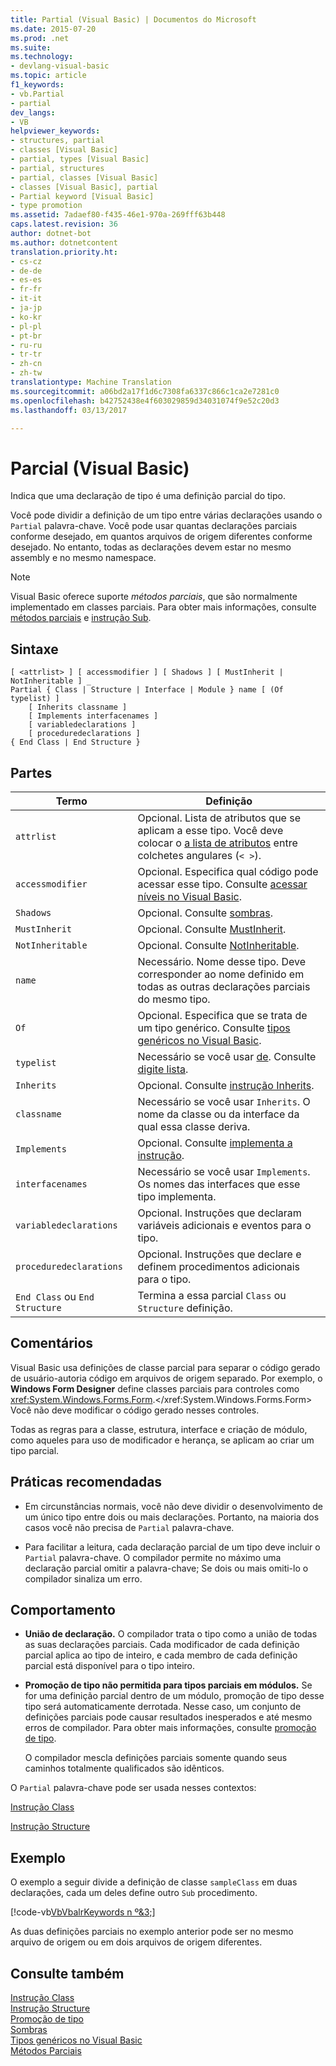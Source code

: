 ```yaml
---
title: Partial (Visual Basic) | Documentos do Microsoft
ms.date: 2015-07-20
ms.prod: .net
ms.suite: 
ms.technology:
- devlang-visual-basic
ms.topic: article
f1_keywords:
- vb.Partial
- partial
dev_langs:
- VB
helpviewer_keywords:
- structures, partial
- classes [Visual Basic]
- partial, types [Visual Basic]
- partial, structures
- partial, classes [Visual Basic]
- classes [Visual Basic], partial
- Partial keyword [Visual Basic]
- type promotion
ms.assetid: 7adaef80-f435-46e1-970a-269fff63b448
caps.latest.revision: 36
author: dotnet-bot
ms.author: dotnetcontent
translation.priority.ht:
- cs-cz
- de-de
- es-es
- fr-fr
- it-it
- ja-jp
- ko-kr
- pl-pl
- pt-br
- ru-ru
- tr-tr
- zh-cn
- zh-tw
translationtype: Machine Translation
ms.sourcegitcommit: a06bd2a17f1d6c7308fa6337c866c1ca2e7281c0
ms.openlocfilehash: b42752438e4f603029859d34031074f9e52c20d3
ms.lasthandoff: 03/13/2017

---
```

# <a name="partial-visual-basic"></a>Parcial (Visual Basic)
Indica que uma declaração de tipo é uma definição parcial do tipo.  
  
 Você pode dividir a definição de um tipo entre várias declarações usando o `Partial` palavra-chave. Você pode usar quantas declarações parciais conforme desejado, em quantos arquivos de origem diferentes conforme desejado. No entanto, todas as declarações devem estar no mesmo assembly e no mesmo namespace.  
  
> [!NOTE]
>  Visual Basic oferece suporte *métodos parciais*, que são normalmente implementado em classes parciais. Para obter mais informações, consulte [métodos parciais](../../../visual-basic/programming-guide/language-features/procedures/partial-methods.md) e [instrução Sub](../../../visual-basic/language-reference/statements/sub-statement.md).  
  
## <a name="syntax"></a>Sintaxe  
  
```  
[ <attrlist> ] [ accessmodifier ] [ Shadows ] [ MustInherit | NotInheritable ] _  
Partial { Class | Structure | Interface | Module } name [ (Of typelist) ]  
    [ Inherits classname ]  
    [ Implements interfacenames ]  
    [ variabledeclarations ]  
    [ proceduredeclarations ]  
{ End Class | End Structure }  
```  
  
## <a name="parts"></a>Partes  
  
|Termo|Definição|  
|---|---|  
|`attrlist`|Opcional. Lista de atributos que se aplicam a esse tipo. Você deve colocar o [a lista de atributos](../../../visual-basic/language-reference/statements/attribute-list.md) entre colchetes angulares (`< >`).|  
|`accessmodifier`|Opcional. Especifica qual código pode acessar esse tipo. Consulte [acessar níveis no Visual Basic](../../../visual-basic/programming-guide/language-features/declared-elements/access-levels.md).|  
|`Shadows`|Opcional. Consulte [sombras](../../../visual-basic/language-reference/modifiers/shadows.md).|  
|`MustInherit`|Opcional. Consulte [MustInherit](../../../visual-basic/language-reference/modifiers/mustinherit.md).|  
|`NotInheritable`|Opcional. Consulte [NotInheritable](../../../visual-basic/language-reference/modifiers/notinheritable.md).|  
|`name`|Necessário. Nome desse tipo. Deve corresponder ao nome definido em todas as outras declarações parciais do mesmo tipo.|  
|`Of`|Opcional. Especifica que se trata de um tipo genérico. Consulte [tipos genéricos no Visual Basic](../../../visual-basic/programming-guide/language-features/data-types/generic-types.md).|  
|`typelist`|Necessário se você usar [de](../../../visual-basic/language-reference/statements/of-clause.md). Consulte [digite lista](../../../visual-basic/language-reference/statements/type-list.md).|  
|`Inherits`|Opcional. Consulte [instrução Inherits](../../../visual-basic/language-reference/statements/inherits-statement.md).|  
|`classname`|Necessário se você usar `Inherits`. O nome da classe ou da interface da qual essa classe deriva.|  
|`Implements`|Opcional. Consulte [implementa a instrução](../../../visual-basic/language-reference/statements/implements-statement.md).|  
|`interfacenames`|Necessário se você usar `Implements`. Os nomes das interfaces que esse tipo implementa.|  
|`variabledeclarations`|Opcional. Instruções que declaram variáveis adicionais e eventos para o tipo.|  
|`proceduredeclarations`|Opcional. Instruções que declare e definem procedimentos adicionais para o tipo.|  
|`End Class` ou `End Structure`|Termina a essa parcial `Class` ou `Structure` definição.|  
  
## <a name="remarks"></a>Comentários  
 Visual Basic usa definições de classe parcial para separar o código gerado de usuário-autoria código em arquivos de origem separado. Por exemplo, o **Windows Form Designer** define classes parciais para controles como <xref:System.Windows.Forms.Form>.</xref:System.Windows.Forms.Form> Você não deve modificar o código gerado nesses controles.  
  
 Todas as regras para a classe, estrutura, interface e criação de módulo, como aqueles para uso de modificador e herança, se aplicam ao criar um tipo parcial.  
  
## <a name="best-practices"></a>Práticas recomendadas  
  
-   Em circunstâncias normais, você não deve dividir o desenvolvimento de um único tipo entre dois ou mais declarações. Portanto, na maioria dos casos você não precisa de `Partial` palavra-chave.  
  
-   Para facilitar a leitura, cada declaração parcial de um tipo deve incluir o `Partial` palavra-chave. O compilador permite no máximo uma declaração parcial omitir a palavra-chave; Se dois ou mais omiti-lo o compilador sinaliza um erro.  
  
## <a name="behavior"></a>Comportamento  
  
-   **União de declaração.** O compilador trata o tipo como a união de todas as suas declarações parciais. Cada modificador de cada definição parcial aplica ao tipo de inteiro, e cada membro de cada definição parcial está disponível para o tipo inteiro.  
  
-   **Promoção de tipo não permitida para tipos parciais em módulos.** Se for uma definição parcial dentro de um módulo, promoção de tipo desse tipo será automaticamente derrotada. Nesse caso, um conjunto de definições parciais pode causar resultados inesperados e até mesmo erros de compilador. Para obter mais informações, consulte [promoção de tipo](../../../visual-basic/programming-guide/language-features/declared-elements/type-promotion.md).  
  
     O compilador mescla definições parciais somente quando seus caminhos totalmente qualificados são idênticos.  
  
 O `Partial` palavra-chave pode ser usada nesses contextos:  
  
 [Instrução Class](../../../visual-basic/language-reference/statements/class-statement.md)  
  
 [Instrução Structure](../../../visual-basic/language-reference/statements/structure-statement.md)  
  
## <a name="example"></a>Exemplo  
 O exemplo a seguir divide a definição de classe `sampleClass` em duas declarações, cada um deles define outro `Sub` procedimento.  
  
 [!code-vb[VbVbalrKeywords n º&3;](../../../visual-basic/language-reference/codesnippet/VisualBasic/partial_1.vb)]  
  
 As duas definições parciais no exemplo anterior pode ser no mesmo arquivo de origem ou em dois arquivos de origem diferentes.  
  
## <a name="see-also"></a>Consulte também  
 [Instrução Class](../../../visual-basic/language-reference/statements/class-statement.md)   
 [Instrução Structure](../../../visual-basic/language-reference/statements/structure-statement.md)   
 [Promoção de tipo](../../../visual-basic/programming-guide/language-features/declared-elements/type-promotion.md)   
 [Sombras](../../../visual-basic/language-reference/modifiers/shadows.md)   
 [Tipos genéricos no Visual Basic](../../../visual-basic/programming-guide/language-features/data-types/generic-types.md)   
 [Métodos Parciais](../../../visual-basic/programming-guide/language-features/procedures/partial-methods.md)
